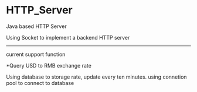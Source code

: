 # HTTP_Server
Java based HTTP Server

Using Socket to implement a backend HTTP server

-------------------------------------------- 

current support function 

*Query USD to RMB exchange rate

Using database to storage rate, update every ten minutes. using connetion pool to connect to database
